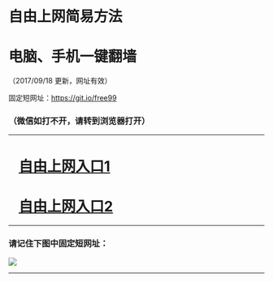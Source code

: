 ﻿# 自由上网简易方法

# 电脑、手机一键翻墙

（2017/09/18 更新，网址有效）

固定短网址：https://git.io/free99

### （微信如打不开，请转到浏览器打开）


***





# &nbsp;&nbsp; <a href="http://ft199376602.fwq-tz1005.info/fwqtz01.html?t=091800116467 " target="_blank">自由上网入口1</a>
# &nbsp;&nbsp; <a href="http://ft846332359.fwq-tz1006.info/fwqtz02.html?t=091800117251 " target="_blank">自由上网入口2</a>
***

### 请记住下图中固定短网址：

<img src="https://s3-us-west-2.amazonaws.com/fwq-1001/yjfq-20170905okok.png" /> 


***

